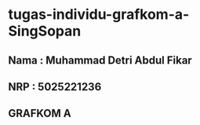 ﻿# tugas-individu-grafkom-a-SingSopan
## Nama : Muhammad Detri Abdul Fikar
## NRP : 5025221236
## GRAFKOM A
